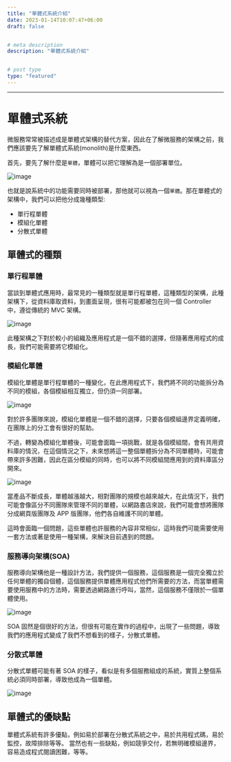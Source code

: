 ```yaml
---
title: "單體式系統介紹"
date: 2023-01-14T10:07:47+06:00
draft: false


# meta description
description: "單體式系統介紹"


# post type
type: "featured"
---
```



<hr>

# 單體式系統

微服務常常被描述成是單體式架構的替代方案，因此在了解微服務的架構之前，我們應該要先了解單體式系統(monolith)是什麼東西。

首先，要先了解什麼是`單體`，單體可以把它理解為是一個部署單位。

![image](../../images/post/single-process-1.png)

也就是說系統中的功能需要同時被部署，那他就可以視為一個`單體`。那在單體式的架構中，我們可以把他分成幾種類型:
- 單行程單體
- 模組化單體
- 分散式單體

## 單體式的種類

### 單行程單體

當談到單體式應用時，最常見的一種類型就是單行程單體，這種類型的架構，此種架構下，從資料庫取資料，到畫面呈現，很有可能都被包在同一個 Controller 中，遵從傳統的 MVC 架構。

![image](../../images/post/single-process-2.png)

此種架構之下對於較小的組織及應用程式是一個不錯的選擇，但隨著應用程式的成長，我們可能需要將它模組化。

### 模組化單體

模組化單體是單行程單體的一種變化，在此應用程式下，我們將不同的功能拆分為不同的模組，各個模組相互獨立，但仍須一同部署。

![image](../../images/post/single-process-3.png)

對於許多團隊來說，模組化單體是一個不錯的選擇，只要各個模組邊界定義明確，在團隊上的分工會有很好的幫助。

不過，轉變為模組化單體後，可能會面臨一項挑戰，就是各個模組間，會有共用資料庫的情況，在這個情況之下，未來想將這一整個單體拆分為不同單體時，可能會帶來許多困難，因此在區分模組的同時，也可以將不同模組間應用到的資料庫區分開來。

![image](../../images/post/single-process-4.png)

當產品不斷成長，單體越漲越大，相對團隊的規模也越來越大，在此情況下，我們可能會像區分不同團隊來管理不同的單體，以網路書店來說，我們可能會想將團隊分成網頁版團隊及 APP 版團隊，他們各自維護不同的單體。

這時會面臨一個問題，這些單體也許服務的內容非常相似，這時我們可能需要使用一套方法或著是使用一種架構，來解決目前遇到的問題。

### 服務導向架構(SOA)

服務導向架構他是一種設計方法，我們提供一個服務，這個服務是一個完全獨立於任何單體的獨自個體，這個服務提供單體應用程式他們所需要的方法，而當單體需要使用服務中的方法時，需要透過網路進行呼叫，當然，這個服務不僅限於一個單體使用。

![image](../../images/post/single-process-5.png)

SOA 固然是個很好的方法，但很有可能在實作的過程中，出現了一些問題，導致我們的應用程式變成了我們不想看到的樣子，分散式單體。

### 分散式單體

分散式單體可能有著 SOA 的樣子，看似是有多個服務組成的系統，實質上整個系統必須同時部署，導致他成為一個單體。

![image](../../images/post/single-process-6.png)

## 單體式的優缺點

單體式系統有許多優點，例如易於部署在分散式系統之中​，易於共用程式碼​，易於監控，故障排除​等等。
當然也有一些缺點，例如競爭交付​，若無明確模組邊界，容易造成程式閱讀困難​，等等。
